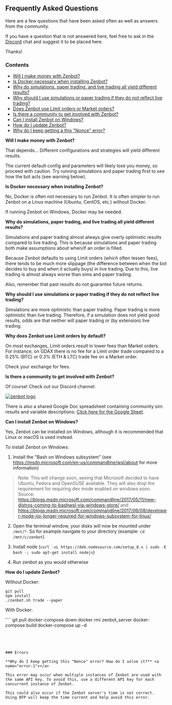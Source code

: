 ## Frequently Asked Questions

Here are a few questions that have been asked often as well as answers from the community.

If you have a question that is not answered here, feel free to ask in the [Discord](#community) chat and suggest it to be placed here.

Thanks!


### Contents

* [Will I make money with Zenbot?](#money)
* [Is Docker necessary when installing Zenbot?](#docker)
* [Why do simulations, paper trading, and live trading all yield different results?](#sim-live-differences)
* [Why should I use simulations or paper trading if they do not reflect live trading?](#why-sim)
* [Does Zenbot use Limit orders or Market orders?](#limit-market-orders)
* [Is there a community to get involved with Zenbot?](#community)
* [Can I install Zenbot on Windows?](#windows)
* [How do I update Zenbot?](#update)
* [Why do I keep getting a this "Nonce" error?](#error-1)



**Will I make money with Zenbot?** <a name="money"></a>

That depends… Different configurations and strategies will yield different results.

The current default config and parameters will likely lose you money, so proceed with caution. Try running simulations and paper trading first to see how the bot acts (see warning below).



**Is Docker necessary when installing Zenbot?** <a name="docker"></a>

No, Docker is often not necessary to run Zenbot. It is often simpler to run Zenbot on a Linux machine (Ubuntu, CentOS, etc.) without Docker.

If running Zenbot on Windows, Docker may be needed.



**Why do simulations, paper trading, and live trading all yield different results?** <a name="sim-live-differences"></a>

Simulations and paper trading almost always give overly optimistic results compared to live trading. This is because simulations and paper trading both make assumptions about when/if an order is filled.

Because Zenbot defaults to using Limit orders (which often lessen fees), there tends to be much more slippage (the difference between when the bot decides to buy and when it actually buys) in live trading. Due to this, live trading is almost always worse than sims and paper trading.

Also, remember that past results do not guarantee future returns.



**Why should I use simulations or paper trading if they do not reflect live trading?** <a name="why-sim"></a>

Simulations are more optimistic than paper trading.
Paper trading is more optimistic than live trading.
Therefore, if a simulation does not yield good results, odds are that neither will paper trading or (by extension) live trading.



**Why does Zenbot use Limit orders by default?** <a name="limit-orders"></a>

On most exchanges, Limit orders result in lower fees than Market orders. For instance, on GDAX there is no fee for a Limit order trade compared to a 0.25% (BTC) or 0.3% (ETH & LTC) trade fee on a Market order.

Check your exchange for fees.



**Is there a community to get involved with Zenbot?** <a name="community"></a>

Of course! Check out our Discord channel: 

[![zenbot logo](https://rawgit.com/carlos8f/zenbot/master/assets/discord.png)](https://discord.gg/ZdAd2gP)

There is also a shared Google Doc spreadsheet containing community sim results and variable descriptions:
[Click here for the Google Sheet](https://docs.google.com/spreadsheets/d/1WjFKRUY4KpkdIJiA3RVvKqiyNkMe9xtgLSfYESFXk1g/edit#gid=70204991).



**Can I install Zenbot on Windows?** <a name="windows"></a>

Yes, Zenbot can be installed on Windows, although it is recommended that Linux or macOS is used instead.

To install Zenbot on Windows:

1. Install the "Bash on Windows subsystem" (see https://msdn.microsoft.com/en-us/commandline/wsl/about for more information)

> Note: This will change soon, seeing that Microsoft decided to have Ubuntu, Fedora and OpenSUSE available. They will also drop the requirement for requiring dev mode enabled on windows soon. Source: https://blogs.msdn.microsoft.com/commandline/2017/05/11/new-distros-coming-to-bashwsl-via-windows-store/ and https://blogs.msdn.microsoft.com/commandline/2017/06/08/developer-mode-no-longer-required-for-windows-subsystem-for-linux/

2. Open the terminal window, your disks will now be mounted under `/mnt/*`. So for example navigate to your directory (example: `cd /mnt/c/zenbot`)

3. Install node (`curl -sL https://deb.nodesource.com/setup_8.x | sudo -E bash -; sudo apt-get install nodejs`)

4. Run zenbot as you would otherwise



**How do I update Zenbot?** <a name="update"></a>

Without Docker:

```
git pull
npm install
./zenbot.sh trade --paper
```


With Docker:

'```
git pull
docker-compose down
docker rmi zenbot_server
docker-compose build
docker-compose up -d
```




### Errors

**Why do I keep getting this "Nonce" error? How do I solve it?** <a name="error-1"></a>

This error may occur when multiple instances of Zenbot are used with the same API key. To avoid this, use a different API key for each concurrent instance of Zenbot.

This could also occur if the Zenbot server's time is not correct. Using NTP will keep the time current and help avoid this error.
